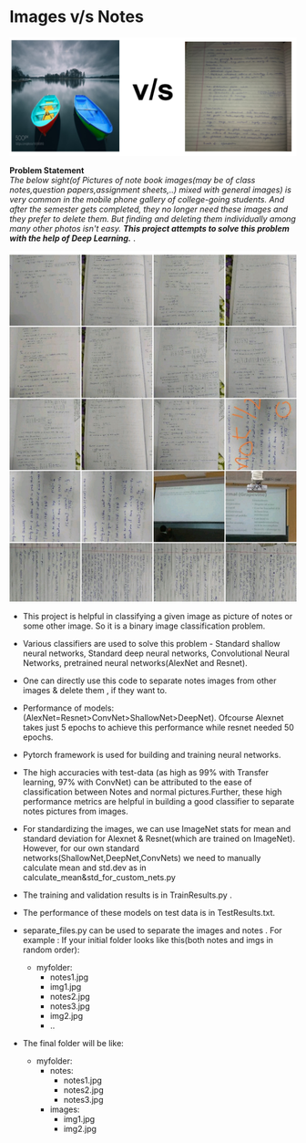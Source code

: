 # Images v/s Notes
![Images v/s Notes](/images/img1.png)

**Problem Statement**\
*The below sight(of Pictures of note book images(may be of class notes,question papers,assignment sheets,..) mixed with general images) is very common in the mobile phone gallery of college-going students. And after the semester gets completed, they no longer need these images and they prefer to delete them. But finding and deleting them individually among many other photos isn't easy.* ***This project attempts to solve this problem with the help of Deep Learning.*** . 

![Problem Statement](/images/img2.jpg)


* This project is helpful in classifying a given image as picture of notes or some other image. So it is a binary image classification problem.

* Various classifiers are used to solve this problem - Standard shallow neural networks, Standard deep neural networks, Convolutional Neural Networks, pretrained neural networks(AlexNet and Resnet). 

* One can directly use this code to separate notes images from other images & delete them , if they want to.

* Performance of models: (AlexNet=Resnet>ConvNet>ShallowNet>DeepNet). Ofcourse Alexnet takes just 5 epochs to achieve this performance while resnet needed 50 epochs.

* Pytorch framework is used for building and training neural networks.

* The high accuracies with test-data (as high as 99% with Transfer learning, 97% with ConvNet) can be attributed to the ease of classification between Notes and normal pictures.Further, these high performance metrics are helpful in building a good classifier to separate notes pictures from images.

* For standardizing the images, we can use ImageNet stats for mean and standard deviation for Alexnet & Resnet(which are trained on ImageNet). However, for our own standard networks(ShallowNet,DeepNet,ConvNets) we need to manually calculate mean and std.dev as in calculate_mean&std_for_custom_nets.py

* The training and validation results is in TrainResults.py .

* The performance of these models on test data is in TestResults.txt.

* separate_files.py can be used to separate the images and notes . For example : If your initial folder looks like this(both notes and imgs in random order):
   * myfolder:
       * notes1.jpg
       * img1.jpg
     -   notes2.jpg
     -   notes3.jpg
     -   img2.jpg
     -    ..
* The final folder will be like:
   * myfolder:
       * notes:
           - notes1.jpg
           - notes2.jpg
           - notes3.jpg
       * images:
           - img1.jpg
           - img2.jpg
